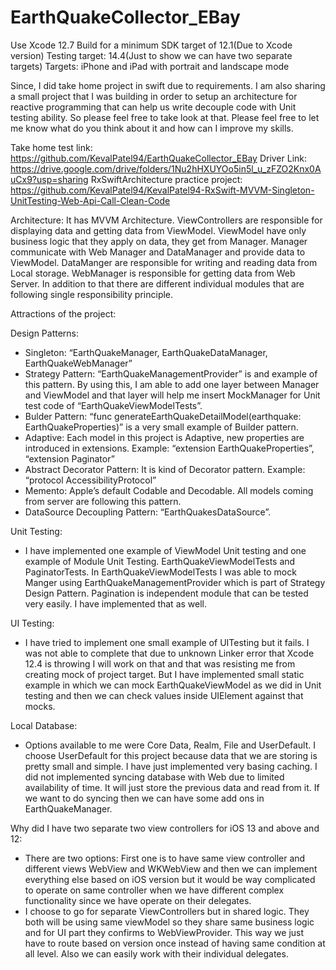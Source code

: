 # EarthQuakeCollector_EBay

Use Xcode 12.7
Build for a minimum SDK target of 12.1(Due to Xcode version)
Testing target: 14.4(Just to show we can have two separate targets)
Targets: iPhone and iPad with portrait and landscape mode

Since, I did take home project in swift due to requirements. I am also sharing a small project that I was building in order to setup an architecture for reactive programming that can help us write decouple code with Unit testing ability. So please feel free to take look at that. Please feel free to let me know what do you think about it and how can I improve my skills.

Take home test link: https://github.com/KevalPatel94/EarthQuakeCollector_EBay
Driver Link: https://drive.google.com/drive/folders/1Nu2hHXUYOo5in5l_u_zFZO2Knx0AuCx9?usp=sharing
RxSwiftArchitecture practice project: https://github.com/KevalPatel94/KevalPatel94-RxSwift-MVVM-Singleton-UnitTesting-Web-Api-Call-Clean-Code


Architecture:
It has MVVM Architecture. ViewControllers are responsible for displaying data and getting data from ViewModel. ViewModel have only business logic that they apply on data, they get from Manager. Manager communicate with Web Manager and DataManager and provide data to ViewModel. DataManger are responsible for writing and reading data from Local storage. WebManager is responsible for getting data from Web Server. In addition to that there are different individual modules that are following single responsibility principle.


Attractions of the project:

Design Patterns: 
- Singleton: “EarthQuakeManager, EarthQuakeDataManager, EarthQuakeWebManager”
- Strategy Pattern: “EarthQuakeManagementProvider” is and example of this pattern. By using this, I am able to add one layer between Manager and ViewModel and that layer will help me insert MockManager for Unit test code of “EarthQuakeViewModelTests”.
- Bulder Pattern: “func generateEarthQuakeDetailModel(earthquake: EarthQuakeProperties)”  is a very small example of Builder pattern.
- Adaptive: Each model in this project is Adaptive, new properties are introduced in extensions. Example: “extension EarthQuakeProperties”, “extension Paginator”
- Abstract Decorator Pattern:  It is kind of Decorator pattern. Example: “protocol AccessibilityProtocol”
- Memento: Apple’s default Codable and Decodable. All models coming from server are following this pattern.
- DataSource Decoupling Pattern:  “EarthQuakesDataSource”.


Unit Testing:
- I have implemented one example of ViewModel Unit testing and one example of Module Unit Testing.
EarthQuakeViewModelTests and PaginatorTests. In EarthQuakeViewModelTests I was able to mock Manger using EarthQuakeManagementProvider which is part of Strategy Design Pattern. Pagination is independent module that can be tested very easily. I have implemented that as well.

UI Testing:
- I have tried to implement one small example of UITesting but it fails. I was not able to complete that due to unknown Linker error that Xcode 12.4 is throwing I will work on that and that was resisting me from creating mock of project target. But I have implemented small static example in which we can mock EarthQuakeViewModel as we did in Unit testing and then we can check values inside UIElement against that mocks.

Local Database: 
- Options available to me were Core Data, Realm, File and UserDefault. I choose UserDefault for this project because data that we are storing is pretty small and simple. I have just implemented very basing caching. I did not implemented syncing database with Web due to limited availability of time. It will just store the previous data and read from it. If we want to do syncing then we can have some add ons in EarthQuakeManager.

Why did I have two separate two view controllers for iOS 13 and above and 12:
- There are two options: First one is to have same view controller and different views WebView and WKWebView and then we can implement everything else based on iOS version but it would be way complicated to operate on same controller when we have different complex functionality since we have operate on their delegates.
- I choose to go for separate ViewControllers but in shared logic. They both will be using same viewModel so they share same business logic and for UI part they confirms to WebViewProvider. This way we just have to route based on version once instead of having same condition at all level. Also we can easily work with their individual delegates.


